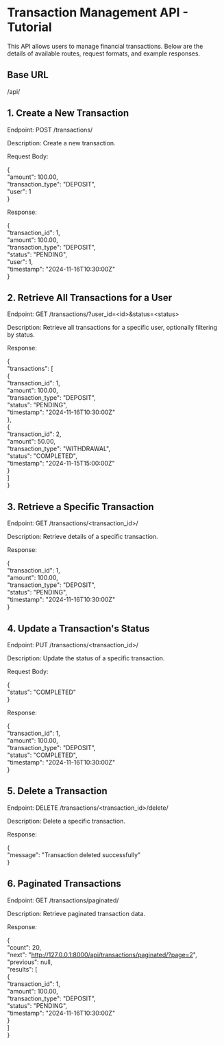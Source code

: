# Transaction Management API - Tutorial

This API allows users to manage financial transactions. Below are the details of available routes, request formats, and example responses.

## Base URL

/api/

## 1\. Create a New Transaction

Endpoint: POST /transactions/

Description: Create a new transaction.

Request Body:

{  
"amount": 100.00,  
"transaction_type": "DEPOSIT",  
"user": 1  
}

Response:

{  
"transaction_id": 1,  
"amount": 100.00,  
"transaction_type": "DEPOSIT",  
"status": "PENDING",  
"user": 1,  
"timestamp": "2024-11-16T10:30:00Z"  
}

## 2\. Retrieve All Transactions for a User

Endpoint: GET /transactions/?user_id=&lt;id&gt;&status=&lt;status&gt;

Description: Retrieve all transactions for a specific user, optionally filtering by status.

Response:

{  
"transactions": \[  
{  
"transaction_id": 1,  
"amount": 100.00,  
"transaction_type": "DEPOSIT",  
"status": "PENDING",  
"timestamp": "2024-11-16T10:30:00Z"  
},  
{  
"transaction_id": 2,  
"amount": 50.00,  
"transaction_type": "WITHDRAWAL",  
"status": "COMPLETED",  
"timestamp": "2024-11-15T15:00:00Z"  
}  
\]  
}

## 3\. Retrieve a Specific Transaction

Endpoint: GET /transactions/&lt;transaction_id&gt;/

Description: Retrieve details of a specific transaction.

Response:

{  
"transaction_id": 1,  
"amount": 100.00,  
"transaction_type": "DEPOSIT",  
"status": "PENDING",  
"timestamp": "2024-11-16T10:30:00Z"  
}

## 4\. Update a Transaction's Status

Endpoint: PUT /transactions/&lt;transaction_id&gt;/

Description: Update the status of a specific transaction.

Request Body:

{  
"status": "COMPLETED"  
}

Response:

{  
"transaction_id": 1,  
"amount": 100.00,  
"transaction_type": "DEPOSIT",  
"status": "COMPLETED",  
"timestamp": "2024-11-16T10:30:00Z"  
}

## 5\. Delete a Transaction

Endpoint: DELETE /transactions/&lt;transaction_id&gt;/delete/

Description: Delete a specific transaction.

Response:

{  
"message": "Transaction deleted successfully"  
}

## 6\. Paginated Transactions

Endpoint: GET /transactions/paginated/

Description: Retrieve paginated transaction data.

Response:

{  
"count": 20,  
"next": "<http://127.0.0.1:8000/api/transactions/paginated/?page=2>",  
"previous": null,  
"results": \[  
{  
"transaction_id": 1,  
"amount": 100.00,  
"transaction_type": "DEPOSIT",  
"status": "PENDING",  
"timestamp": "2024-11-16T10:30:00Z"  
}  
\]  
}